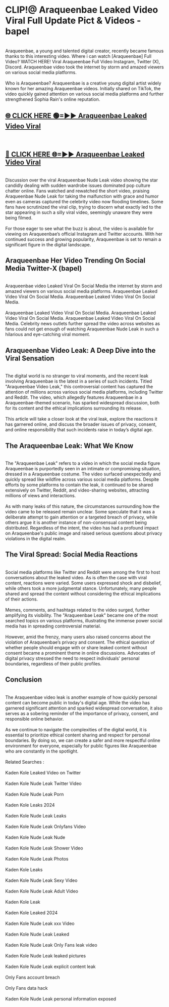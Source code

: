 # CLIP!@ Araqueenbae Leaked Video Viral Full Update Pict & Videos - bapel
<br>
Araqueenbae, a young and talented digital creator, recently became famous thanks to this interesting video. Where i can watch [Araqueenbae] Full Video? WATCH HERE! Viral Araqueenbae Full Video Instagram, Twitter (X), Discord. Araqueenbae video took the internet by storm and amazed viewers on various social media platforms.
<br><br>
Who is Araqueenbae? Araqueenbae is a creative young digital artist widely known for her amazing Araqueenbae videos. Initially shared on TikTok, the video quickly gained attention on various social media platforms and further strengthened Sophia Rain's online reputation.
<br>
<h2><a href="https://bestclip.site?title=Araqueenbae">🌐 CLICK HERE 🟢=►► Araqueenbae Leaked Video Viral</a></h2>
<br>
<h2><a href="https://bestclip.site?title=Araqueenbae">🔴 CLICK HERE 🌐=►► Araqueenbae Leaked Video Viral</a></h2>
<br>
Discussion over the viral Araqueenbae Nude Leak video showing the star candidly dealing with sudden wardrobe issues dominated pop culture chatter online. Fans watched and rewatched the short video, praising Araqueenbae Nude Leak for taking the malfunction with grace and humor even as cameras captured the celebrity video now flooding timelines. Some fans have scrutinized the viral clip, trying to discern what exactly led to the star appearing in such a silly viral video, seemingly unaware they were being filmed.
<br><br>
For those eager to see what the buzz is about, the video is available for viewing on Araqueenbae’s official Instagram and Twitter accounts. With her continued success and growing popularity, Araqueenbae is set to remain a significant figure in the digital landscape.
<br>
<h2>Araqueenbae Her Video Trending On Social Media Twitter-X (bapel)</h2>
<br>
Araqueenbae video Leaked Viral On Social Media the internet by storm and amazed viewers on various social media platforms. Araqueenbae Leaked Video Viral On Social Media. Araqueenbae Leaked Video Viral On Social Media.
<br><br>
Araqueenbae Leaked Video Viral On Social Media. Araqueenbae Leaked Video Viral On Social Media. Araqueenbae Leaked Video Viral On Social Media. Celebrity news outlets further spread the video across websites as fans could not get enough of watching Araqueenbae Nude Leak in such a hilarious and eye-catching viral moment.
<br>
<h2>Araqueenbae Video Leak: A Deep Dive into the Viral Sensation</h2>
<br>
The digital world is no stranger to viral moments, and the recent leak involving Araqueenbae is the latest in a series of such incidents. Titled "Araqueenbae Video Leak," this controversial content has captured the attention of millions across various social media platforms, including Twitter and Reddit. The video, which allegedly features Araqueenbae in a Araqueenbae-themed scenario, has sparked widespread discussion, both for its content and the ethical implications surrounding its release.
<br><br>
This article will take a closer look at the viral leak, explore the reactions it has garnered online, and discuss the broader issues of privacy, consent, and online responsibility that such incidents raise in today’s digital age.
<br>
<h2>The Araqueenbae Leak: What We Know</h2>
<br>
The "Araqueenbae Leak" refers to a video in which the social media figure Araqueenbae is purportedly seen in an intimate or compromising situation, dressed in a Araqueenbae costume. The video surfaced unexpectedly and quickly spread like wildfire across various social media platforms. Despite efforts by some platforms to contain the leak, it continued to be shared extensively on Twitter, Reddit, and video-sharing websites, attracting millions of views and interactions.
<br><br>
As with many leaks of this nature, the circumstances surrounding how the video came to be released remain unclear. Some speculate that it was a deliberate attempt to gain attention or a targeted breach of privacy, while others argue it is another instance of non-consensual content being distributed. Regardless of the intent, the video has had a profound impact on Araqueenbae's public image and raised serious questions about privacy violations in the digital realm.
<br>
<h2>The Viral Spread: Social Media Reactions</h2>
<br>
Social media platforms like Twitter and Reddit were among the first to host conversations about the leaked video. As is often the case with viral content, reactions were varied. Some users expressed shock and disbelief, while others took a more judgmental stance. Unfortunately, many people shared and spread the content without considering the ethical implications of their actions.
<br><br>
Memes, comments, and hashtags related to the video surged, further amplifying its visibility. The "Araqueenbae Leak" became one of the most searched topics on various platforms, illustrating the immense power social media has in spreading controversial material.
<br><br>
However, amid the frenzy, many users also raised concerns about the violation of Araqueenbae’s privacy and consent. The ethical question of whether people should engage with or share leaked content without consent became a prominent theme in online discussions. Advocates of digital privacy stressed the need to respect individuals' personal boundaries, regardless of their public profiles.
<br>
<h2>Conclusion</h2>
<br>
The Araqueenbae video leak is another example of how quickly personal content can become public in today's digital age. While the video has garnered significant attention and sparked widespread conversation, it also serves as a sobering reminder of the importance of privacy, consent, and responsible online behavior.
<br><br>
As we continue to navigate the complexities of the digital world, it is essential to prioritize ethical content sharing and respect for personal boundaries. By doing so, we can create a safer and more respectful online environment for everyone, especially for public figures like Araqueenbae who are constantly in the spotlight.
<br><br>
Related Searches :
<br><br>
Kaden Kole Leaked Video on Twitter
<br><br>
Kaden Kole Nude Leak Twitter Video
<br><br>
Kaden Kole Nude Leak Porn
<br><br>
Kaden Kole Leaks 2024
<br><br>
Kaden Kole Nude Leak Leaks
<br><br>
Kaden Kole Nude Leak Onlyfans Video
<br><br>
Kaden Kole Nude Leak Nude
<br><br>
Kaden Kole Nude Leak Shower Video
<br><br>
Kaden Kole Nude Leak Photos
<br><br>
Kaden Kole Leaks
<br><br>
Kaden Kole Nude Leak Sexy Video
<br><br>
Kaden Kole Nude Leak Adult Video
<br><br>
Kaden Kole Leak
<br><br>
Kaden Kole Leaked 2024
<br><br>
Kaden Kole Nude Leak xxx Video
<br><br>
Kaden Kole Nude Leak Leaked
<br><br>
Kaden Kole Nude Leak Only Fans leak video
<br><br>
Kaden Kole Nude Leak leaked pictures
<br><br>
Kaden Kole Nude Leak explicit content leak
<br><br>
Only Fans account breach
<br><br>
Only Fans data hack
<br><br>
Kaden Kole Nude Leak personal information exposed